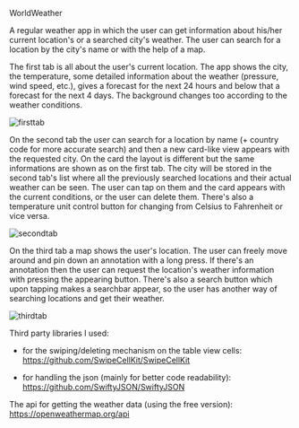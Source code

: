 

WorldWeather

A regular weather app in which the user can get information about his/her current location's or a searched city's weather. 
The user can search for a location by the city's name or with the help of a map.


The first tab is all about the user's current location. The app shows the city, the temperature, some detailed information
about the weather (pressure, wind speed, etc.), gives a forecast for the next 24 hours and below that a forecast for the 
next 4 days. 
The background changes too according to the weather conditions.

![firsttab](https://user-images.githubusercontent.com/44786735/63839354-6855e500-c97f-11e9-9eb4-7ed376afc0ea.png)


On the second tab the user can search for a location by name (+ country code for more accurate search) and then a new 
card-like view appears with the requested city. On the card the layout is different but the same informations are shown
as on the first tab.
The city will be stored in the second tab's list where all the previously searched locations and their actual weather 
can be seen. The user can tap on them and the card appears with the current conditions, or the user can delete them.
There's also a temperature unit control button for changing from Celsius to Fahrenheit or vice versa.

![secondtab](https://user-images.githubusercontent.com/44786735/66338214-f4750800-e940-11e9-9b35-1a9bbc631419.png)


On the third tab a map shows the user's location. The user can freely move around and pin down an annotation with a long press.
If there's an annotation then the user can request the location's weather information with pressing the appearing button.
There's also a search button which upon tapping makes a searchbar appear, so the user has another way of searching 
locations and get their weather.

![thirdtab](https://user-images.githubusercontent.com/44786735/66338397-4fa6fa80-e941-11e9-9bce-3d33cb5dee44.png)


Third party libraries I used:

- for the swiping/deleting mechanism on the table view cells:
https://github.com/SwipeCellKit/SwipeCellKit

- for handling the json (mainly for better code readability):
https://github.com/SwiftyJSON/SwiftyJSON

The api for getting the weather data (using the free version):
https://openweathermap.org/api
